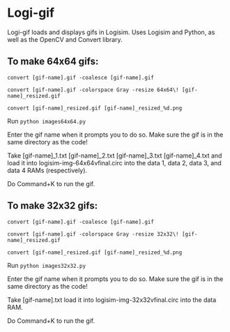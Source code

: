 Logi-gif
========

Logi-gif loads and displays gifs in Logisim. Uses Logisim and Python, as well as the OpenCV and Convert library.

## To make 64x64 gifs:
<p><code>convert [gif-name].gif -coalesce [gif-name].gif</code></p>
<p><code>convert [gif-name].gif -colorspace Gray -resize 64x64\! [gif-name]_resized.gif</code></p>
<p><code>convert [gif-name]_resized.gif [gif-name]_resized_%d.png</code></p>
<p>Run <code>python images64x64.py</code></p>
<p>Enter the gif name when it prompts you to do so. Make sure the gif is in the same directory as the code!</p>
<p>Take [gif-name]_1.txt [gif-name]_2.txt [gif-name]_3.txt [gif-name]_4.txt and load it into logisim-img-64x64vfinal.circ into the data 1, data 2, data 3, and data 4 RAMs (respectively).</p>
<p>Do Command+K to run the gif.</p>

## To make 32x32 gifs:
<p><code>convert [gif-name].gif -coalesce [gif-name].gif</code></p>
<p><code>convert [gif-name].gif -colorspace Gray -resize 32x32\! [gif-name]_resized.gif</code></p>
<p><code>convert [gif-name]_resized.gif [gif-name]_resized_%d.png</code></p>
<p>Run <code>python images32x32.py</code></p>
<p>Enter the gif name when it prompts you to do so. Make sure the gif is in the same directory as the code!</p>
<p>Take [gif-name].txt load it into logisim-img-32x32vfinal.circ into the data RAM.</p>
<p>Do Command+K to run the gif.</p>

